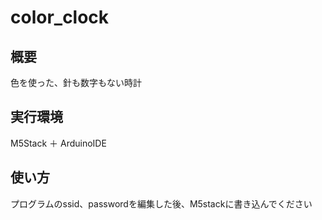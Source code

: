 # color_clock

## 概要
色を使った、針も数字もない時計

## 実行環境
M5Stack ＋ ArduinoIDE

## 使い方
プログラムのssid、passwordを編集した後、M5stackに書き込んでください